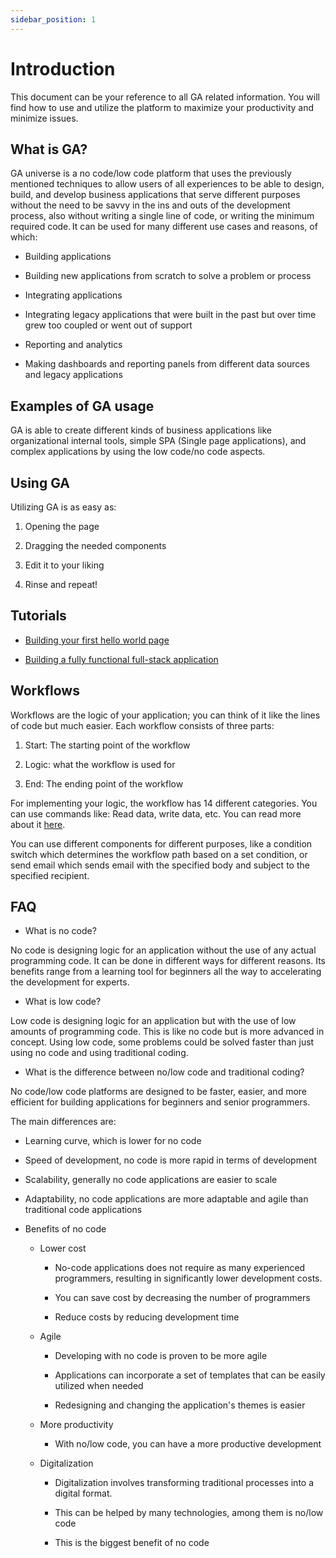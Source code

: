 ```yaml
---
sidebar_position: 1
---
```


# Introduction

This document can be your reference to all GA related information. You
will find how to use and utilize the platform to maximize your
productivity and minimize issues.

## What is GA?

GA universe is a no code/low code platform that uses the previously
mentioned techniques to allow users of all experiences to be able to
design, build, and develop business applications that serve different
purposes without the need to be savvy in the ins and outs of the
development process, also without writing a single line of code, or
writing the minimum required code. It can be used for many different use
cases and reasons, of which:

- Building applications

- Building new applications from scratch to solve a problem or
  process

- Integrating applications

- Integrating legacy applications that were built in the past but over
  time grew too coupled or went out of support

- Reporting and analytics

- Making dashboards and reporting panels from different data sources
  and legacy applications

## Examples of GA usage

GA is able to create different kinds of business applications like
organizational internal tools, simple SPA (Single page
applications), and complex applications by
using the low code/no code aspects.

## Using GA

Utilizing GA is as easy as:

1.  Opening the page

2.  Dragging the needed components

3.  Edit it to your liking

4.  Rinse and repeat!

## Tutorials

- [Building your first hello world page](#)

- [Building a fully functional full-stack
  application](#)

## Workflows

Workflows are the logic of your application; you can think of it like
the lines of code but much easier. Each workflow consists of three
parts:

1.  Start: The starting point of the workflow

2.  Logic: what the workflow is used for

3.  End: The ending point of the workflow

For implementing your logic, the workflow has 14 different categories.
You can use commands like: Read data, write data, etc. You can read more
about it [here](#).

You can use different components for different purposes, like a
condition switch which determines the workflow path based on a set
condition, or send email which sends email with the specified body and
subject to the specified recipient.

## FAQ

- What is no code?

No code is designing logic for an application without the use of any
actual programming code. It can be done in different ways for different
reasons. Its benefits range from a learning tool for beginners all the
way to accelerating the development for experts.

- What is low code?

Low code is designing logic for an application but with the use of low
amounts of programming code. This is like no code but is more advanced
in concept. Using low code, some problems could be solved faster than
just using no code and using traditional coding.

- What is the difference between no/low code and traditional coding?

No code/low code platforms are designed to be faster, easier, and more
efficient for building applications for beginners and senior
programmers.

The main differences are:

- Learning curve, which is lower for no code

- Speed of development, no code is more rapid in terms of development

- Scalability, generally no code applications are easier to scale

- Adaptability, no code applications are more adaptable and agile than
  traditional code applications

- Benefits of no code

  - Lower cost

    - No-code applications does not require as many experienced programmers, resulting in significantly lower development costs.

    - You can save cost by decreasing the number of programmers

    - Reduce costs by reducing development time

  - Agile

    - Developing with no code is proven to be more agile

    - Applications can incorporate a set of templates that can be easily utilized when needed

    - Redesigning and changing the application's themes is easier

  - More productivity

    - With no/low code, you can have a more productive development

  - Digitalization

    - Digitalization involves transforming traditional processes into a digital format.

    - This can be helped by many technologies, among them is no/low code

    - This is the biggest benefit of no code
